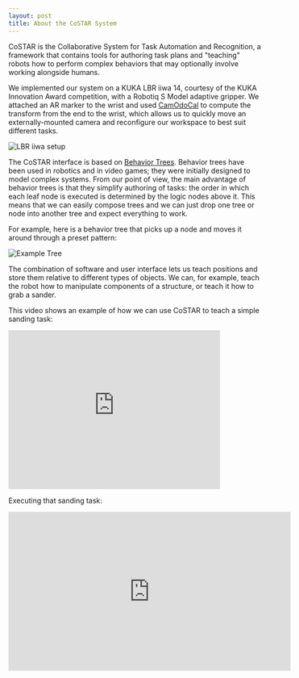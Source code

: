 ```yaml
---
layout: post
title: About the CoSTAR System
---
```


CoSTAR is the Collaborative System for Task Automation and Recognition, a framework that contains tools for authoring task plans and "teaching" robots how to perform complex behaviors that may optionally involve working alongside humans.

We implemented our system on a KUKA LBR iiwa 14, courtesy of the KUKA Innovation Award competition, with a Robotiq S Model adaptive gripper. We attached an AR marker to the wrist and used [CamOdoCal](https://github.com/hengli/camodocal) to compute the transform from the end to the wrist, which allows us to quickly move an externally-mounted camera and reconfigure our workspace to best suit different tasks.

![LBR iiwa setup]({{site.baseurl}}public/costar_config.jpg)

The CoSTAR interface is based on [Behavior Trees](https://en.wikipedia.org/wiki/Behavior_tree_%28artificial_intelligence,_robotics_and_control%29). Behavior trees have been used in robotics and in video games; they were initially designed to model complex systems. From our point of view, the main advantage of behavior trees is that they simplify authoring of tasks: the order in which each leaf node is executed is determined by the logic nodes above it. This means that we can easily compose trees and we can just drop one tree or node into another tree and expect everything to work.

For example, here is a behavior tree that picks up a node and moves it around through a preset pattern:

![Example Tree]({{site.baseurl}}public/pickup_and_show_tree.png)

The combination of software and user interface lets us teach positions and store them relative to different types of objects. We can, for example, teach the robot how to manipulate components of a structure, or teach it how to grab a sander.

This video shows an example of how we can use CoSTAR to teach a simple sanding task:

<iframe width="420" height="315" src="https://www.youtube.com/embed/OsBgfR5e7xA" frameborder="0" allowfullscreen></iframe>

Executing that sanding task:

<iframe width="560" height="315" src="https://www.youtube.com/embed/Ol8HQmMuSVA" frameborder="0" allowfullscreen></iframe>

